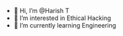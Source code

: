 - 👋 Hi, I’m @Harish T
- 👀 I’m interested in Ethical Hacking 
- 🌱 I’m currently learning Engineering 

<!---
Harishsir/Harishsir is a ✨ special ✨ repository because its `README.md` (this file) appears on your GitHub profile.
You can click the Preview link to take a look at your changes.
--->
